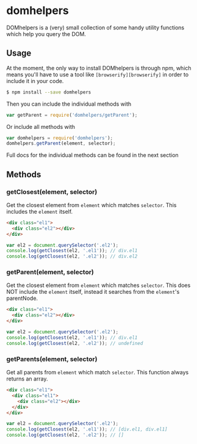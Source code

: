 # domhelpers

DOMhelpers is a (very) small collection of some handy utility functions which
help you query the DOM.


## Usage

At the moment, the only way to install DOMhelpers is through npm, which means
you'll have to use a tool like `[browserify][browserify]` in order to include it
in your code.

```bash
$ npm install --save domhelpers
```

Then you can include the individual methods with

```js
var getParent = require('domhelpers/getParent');
```

Or include all methods with

```js
var domhelpers = require('domhelpers');
domhelpers.getParent(element, selector);
```

Full docs for the individual methods can be found in the next section

[browserify]: http://browserify.org/


## Methods

### getClosest(element, selector)

Get the closest element from `element` which matches `selector`. This includes
the `element` itself.

```html
<div class="el1">
  <div class="el2"></div>
</div>
```

```js
var el2 = document.querySelector('.el2');
console.log(getClosest(el2, '.el1')); // div.el1
console.log(getClosest(el2, '.el2')); // div.el2
```


### getParent(element, selector)

Get the closest element from `element` which matches `selector`. This does NOT
include the `element` itself, instead it searches from the `element`'s parentNode.

```html
<div class="el1">
  <div class="el2"></div>
</div>
```

```js
var el2 = document.querySelector('.el2');
console.log(getClosest(el2, '.el1')); // div.el1
console.log(getClosest(el2, '.el2')); // undefined
```


### getParents(element, selector)

Get all parents from `element` which match `selector`. This function always
returns an array.

```html
<div class="el1">
  <div class="el1">
    <div class="el2"></div>
  </div>
</div>
```

```js
var el2 = document.querySelector('.el2');
console.log(getClosest(el2, '.el1')); // [div.el1, div.el1]
console.log(getClosest(el2, '.el2')); // []
```
